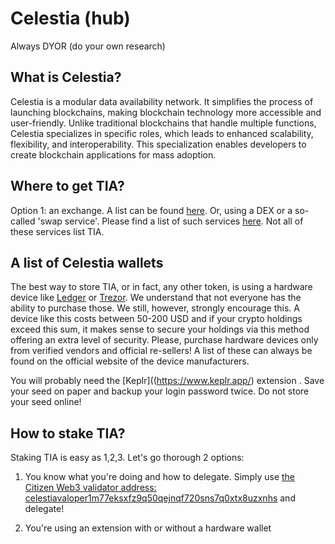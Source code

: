 # Celestia (hub)

Always DYOR (do your own research)

## What is Celestia?
Celestia is a modular data availability network. It simplifies the process of launching blockchains, making blockchain technology more accessible and user-friendly. Unlike traditional blockchains that handle multiple functions, Celestia specializes in specific roles, 
which leads to enhanced scalability, flexibility, and interoperability. This specialization enables developers to create blockchain applications for mass adoption​.

## Where to get TIA?
Option 1: an exchange. A list can be found [here](https://www.coingecko.com/en/coins/celestia#markets). Or, using a DEX or a so-called 'swap service'. Please find a list of such services 
[here](https://github.com/serejandmyself/cryptowiki/blob/master/cryptowiki.md#no-kycaml). Not all of these services list TIA.

## A list of Celestia wallets
The best way to store TIA, or in fact, any other token, is using a hardware device like [Ledger](https://www.ledger.com/) or [Trezor](https://trezor.io/). We understand that not everyone has the ability to purchase those. We still, however, strongly encourage this. 
A device like this costs between 50-200 USD and if your crypto holdings exceed this sum, it makes sense to secure your holdings via this method offering an extra level of security. Please, purchase hardware devices only from verified vendors and official re-sellers! 
A list of these can always be found on the official website of the device manufacturers.

You will probably need the [Keplr]((https://www.keplr.app/) extension . Save your seed on paper and backup your login password twice. Do not store your seed online!

## How to stake TIA?
Staking TIA is easy as 1,2,3. Let's go thorough 2 options:

1) You know what you're doing and how to delegate. Simply use [the Citizen Web3 validator address: celestiavaloper1m77eksxfz9q50qejnqf720sns7q0xtx8uzxnhs](https://www.mintscan.io/celestia/validators/celestiavaloper1m77eksxfz9q50qejnqf720sns7q0xtx8uzxnhs) and delegate!

2) You're using an extension with or without a hardware wallet



